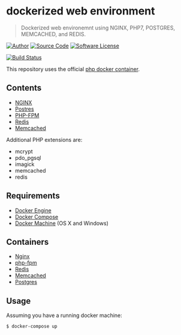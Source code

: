 # dockerized web environment
> Dockerized web environemnt using NGINX, PHP7, POSTGRES, MEMCACHED, and REDIS.

[![Author](http://img.shields.io/badge/author-iwyg-blue.svg?style=flat-square)](https://github.com/iwyg)
[![Source Code](http://img.shields.io/badge/source-iwyg/php_docker-blue.svg?style=flat-square)](https://github.com/iwyg/php-docker/tree/master)
[![Software License](https://img.shields.io/badge/license-MIT-brightgreen.svg?style=flat-square)](https://github.com/iwyg/php-docker/blob/master/LICENSE.md)

[![Build Status](https://img.shields.io/travis/iwyg/php-docker/master.svg?style=flat-square)](https://travis-ci.org/iwyg/php-docker)

This repository uses the official [php docker container](https://hub.docker.com/_/php/).

## Contents
- [NGINX](http://nginx.org/)
- [Postres](http://www.postgresql.org)
- [PHP-FPM](http://php-fpm.org/)
- [Redis](http://redis.io/)
- [Memcached](http://memcached.org/)

Additional PHP extensions are:
- mcrypt
- pdo_pgsql
- imagick
- memcached
- redis

## Requirements
- [Docker Engine](https://docs.docker.com/installation/)
- [Docker Compose](https://docs.docker.com/compose/)
- [Docker Machine](https://docs.docker.com/machine/) (OS X and Windows)

## Containers
- [Nginx](https://hub.docker.com/_/nginx/)
- [php-fpm](https://hub.docker.com/_/php/)
- [Redis](https://hub.docker.com/_/redis/)
- [Memcached](https://hub.docker.com/_/memcached/)
- [Postgres](https://hub.docker.com/_/postgres/)

## Usage

Assuming you have a running docker machine:

```bash
$ docker-compose up
```
